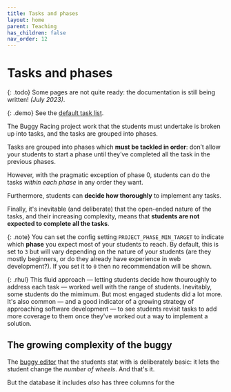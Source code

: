 ```yaml
---
title: Tasks and phases
layout: home
parent: Teaching
has_children: false
nav_order: 12
---
```


# Tasks and phases

{: .todo}
Some pages are not quite ready: the documentation is still being written! _(July 2023)_.


{: .demo}
See the [default task list]({{site.content.demo_url}}/project/tasks).

The Buggy Racing project work that the students must undertake is broken up
into tasks, and the tasks are grouped into phases.

Tasks are grouped into phases which **must be tackled in order**: don’t allow
your students to start a phase until they’ve completed all the task in the
previous phases.

However, with the pragmatic exception of phase 0, students can do the tasks
_within each phase_ in any order they want.

Furthermore, students can **decide how thoroughly** to implement any tasks.

Finally, it's inevitable (and deliberate) that the open-ended nature of the
tasks, and their increasing complexity, means that **students are not expected
to complete all the tasks**.

{: .note}
You can set the config setting `PROJECT_PHASE_MIN_TARGET` to indicate which
**phase** you expect most of your students to reach. By default, this is set
to `3` but will vary depending on the nature of your students (are they
mostly beginners, or do they already have experience in web development?). If
you set it to `0` then no recommendation will be shown.


{: .rhul}
This fluid approach — letting students decide how thouroughly to address each
task — worked well with the range of students. Inevitably, some students do
the mimimum. But most engaged students did a lot more. It's also common — and
a good indicator of a growing strategy of approaching software development —
to see students revisit tasks to add more coverage to them once they've
worked out a way to implement a solution.

## The growing complexity of the buggy

The [buggy editor](../buggy-editor) that the students stat with is deliberately
basic: it lets the student change the _number of wheels_. And that's it.

But the database it includes _also_ has three columns for the 




